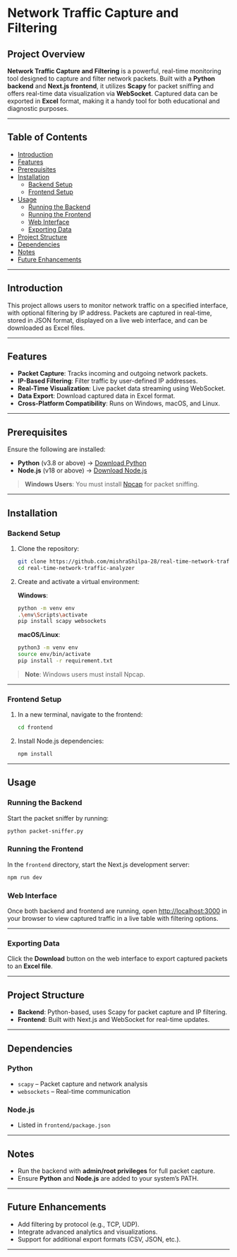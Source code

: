 
# Network Traffic Capture and Filtering

## Project Overview
**Network Traffic Capture and Filtering** is a powerful, real-time monitoring tool designed to capture and filter network packets. Built with a **Python backend** and **Next.js frontend**, it utilizes **Scapy** for packet sniffing and offers real-time data visualization via **WebSocket**. Captured data can be exported in **Excel** format, making it a handy tool for both educational and diagnostic purposes.

---

## Table of Contents
- [Introduction](#introduction)
- [Features](#features)
- [Prerequisites](#prerequisites)
- [Installation](#installation)
  - [Backend Setup](#backend-setup)
  - [Frontend Setup](#frontend-setup)
- [Usage](#usage)
  - [Running the Backend](#running-the-backend)
  - [Running the Frontend](#running-the-frontend)
  - [Web Interface](#web-interface)
  - [Exporting Data](#exporting-data)
- [Project Structure](#project-structure)
- [Dependencies](#dependencies)
- [Notes](#notes)
- [Future Enhancements](#future-enhancements)

---

## Introduction
This project allows users to monitor network traffic on a specified interface, with optional filtering by IP address. Packets are captured in real-time, stored in JSON format, displayed on a live web interface, and can be downloaded as Excel files.

---

## Features
- **Packet Capture**: Tracks incoming and outgoing network packets.
- **IP-Based Filtering**: Filter traffic by user-defined IP addresses.
- **Real-Time Visualization**: Live packet data streaming using WebSocket.
- **Data Export**: Download captured data in Excel format.
- **Cross-Platform Compatibility**: Runs on Windows, macOS, and Linux.

---

## Prerequisites
Ensure the following are installed:

- **Python** (v3.8 or above) → [Download Python](https://www.python.org/downloads/)
- **Node.js** (v18 or above) → [Download Node.js](https://nodejs.org/)

> **Windows Users**: You must install [Npcap](https://npcap.com/) for packet sniffing.

---

## Installation

### Backend Setup
1. Clone the repository:
   ```bash
   git clone https://github.com/mishraShilpa-28/real-time-network-traffic-analyzer.git
   cd real-time-network-traffic-analyzer
   ```

2. Create and activate a virtual environment:

   **Windows**:
   ```bash
   python -m venv env
   .\env\Scripts\activate
   pip install scapy websockets
   ```

   **macOS/Linux**:
   ```bash
   python3 -m venv env
   source env/bin/activate
   pip install -r requirement.txt
   ```

> **Note**: Windows users must install Npcap.

---

### Frontend Setup
1. In a new terminal, navigate to the frontend:
   ```bash
   cd frontend
   ```

2. Install Node.js dependencies:
   ```bash
   npm install
   ```

---

## Usage

### Running the Backend
Start the packet sniffer by running:
```bash
python packet-sniffer.py
```

### Running the Frontend
In the `frontend` directory, start the Next.js development server:
```bash
npm run dev
```

### Web Interface
Once both backend and frontend are running, open [http://localhost:3000](http://localhost:3000) in your browser to view captured traffic in a live table with filtering options.

---

### Exporting Data
Click the **Download** button on the web interface to export captured packets to an **Excel file**.

---

## Project Structure
- **Backend**: Python-based, uses Scapy for packet capture and IP filtering.
- **Frontend**: Built with Next.js and WebSocket for real-time updates.

---

## Dependencies

### Python
- `scapy` – Packet capture and network analysis
- `websockets` – Real-time communication

### Node.js
- Listed in `frontend/package.json`

---

## Notes
- Run the backend with **admin/root privileges** for full packet capture.
- Ensure **Python** and **Node.js** are added to your system’s PATH.

---

## Future Enhancements
- Add filtering by protocol (e.g., TCP, UDP).
- Integrate advanced analytics and visualizations.
- Support for additional export formats (CSV, JSON, etc.).

---

<!--## Screenshots-->
